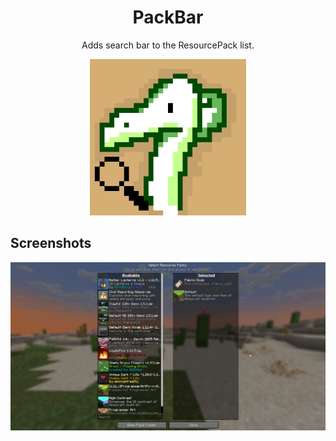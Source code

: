 <div align="center">
<h1>PackBar</h1> 
<p> Adds search bar to the ResourcePack list. </p>

<img src="images/icon.png" width="250"/>

</div>

## Screenshots
![Screenshot](images/screenshot.png)
